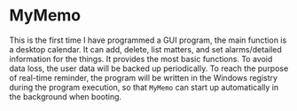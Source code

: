 # MyMemo

This is the first time I have programmed a GUI program, the main function is a desktop calendar. It can add, delete, list matters, and set alarms/detailed information for the things. It provides the most basic functions. To avoid data loss, the user data will be backed up periodically. To reach the purpose of real-time reminder, the program will be written in the Windows registry during the program execution, so that `MyMemo` can start up automatically in the background when booting.
